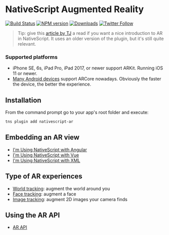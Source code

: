NativeScript Augmented Reality
==============================

[![Build Status][build-status]][build-url]
[![NPM version][npm-image]][npm-url]
[![Downloads][downloads-image]][npm-url]
[![Twitter Follow][twitter-image]][twitter-url]

[build-status]:https://travis-ci.org/EddyVerbruggen/nativescript-ar.svg?branch=master
[build-url]:https://travis-ci.org/EddyVerbruggen/nativescript-ar
[npm-image]:http://img.shields.io/npm/v/nativescript-ar.svg
[npm-url]:https://npmjs.org/package/nativescript-ar
[downloads-image]:http://img.shields.io/npm/dm/nativescript-ar.svg
[twitter-image]:https://img.shields.io/twitter/follow/eddyverbruggen.svg?style=social&label=Follow%20me
[twitter-url]:https://twitter.com/eddyverbruggen

> Tip: give this [article by TJ](https://www.nativescript.org/blog/getting-started-with-augmented-reality-in-nativescript) a read if you want a nice introduction to AR in NativeScript. It uses an older version of the plugin, but it's still quite relevant.

### Supported platforms
* iPhone SE, 6s, iPad Pro, iPad 2017, or newer support ARKit. Running iOS 11 or newer.
* [Many Android devices](https://developers.google.com/ar/discover/supported-devices#android_play) support ARCore nowadays. Obviously the faster the device, the better the experience.

## Installation
From the command prompt go to your app's root folder and execute:
```bash
tns plugin add nativescript-ar
```

## Embedding an AR view
- [I'm Using NativeScript with Angular](docs/ar-angular.md)
- [I'm Using NativeScript with Vue](docs/ar-xml.md)
- [I'm Using NativeScript with XML](docs/ar-vue.md)

## Type of AR experiences
- [World tracking](docs/tracking-world.md): augment the world around you
- [Face tracking](docs/tracking-faces.md): augment a face
- [Image tracking](docs/tracking-images.md): augment 2D images your camera finds

## Using the AR API
- [AR API](docs/api.md)
